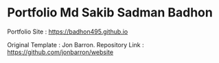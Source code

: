 # Portfolio Md Sakib Sadman Badhon

Portfolio Site : https://badhon495.github.io

Original Template : Jon Barron. Repository Link :  https://github.com/jonbarron/website

